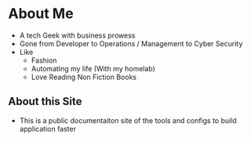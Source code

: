 # About Me
- A tech Geek with business prowess
- Gone from Developer to Operations / Management to Cyber Security
- Like 
    - Fashion
    - Automating my life  (With my homelab)
    - Love Reading Non Fiction Books

## About this Site
- This is a public documentaiton site of the tools and configs to build application faster
